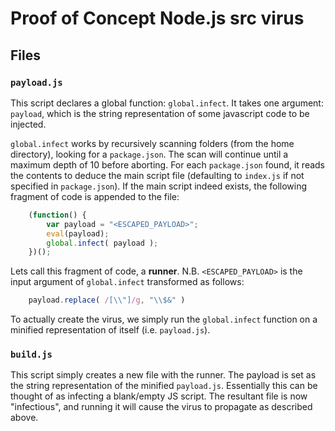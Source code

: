 Proof of Concept Node.js src virus
==================================

## Files

### `payload.js`

This script declares a global function: `global.infect`. It takes one argument: `payload`, which is the string representation of some javascript code to be injected.

`global.infect` works by recursively scanning folders (from the home directory), looking for a `package.json`. The scan will continue until a maximum depth of 10 before aborting. For each `package.json` found, it reads the contents to deduce the main script file (defaulting to `index.js` if not specified in `package.json`). If the main script indeed exists, the following fragment of code is appended to the file:

```javascript
    (function() {
        var payload = "<ESCAPED_PAYLOAD>";
        eval(payload);
        global.infect( payload );
    })();
```

Lets call this fragment of code, a **runner**. N.B. `<ESCAPED_PAYLOAD>` is the input argument of `global.infect` transformed as follows:

```javascript
    payload.replace( /[\\"]/g, "\\$&" )
```

To actually create the virus, we simply run the `global.infect` function on a minified representation of itself (i.e. `payload.js`). 


### `build.js`

This script simply creates a new file with the runner. The payload is set as the string representation of the minified `payload.js`. Essentially this can be thought of as infecting a blank/empty JS script. The resultant file is now "infectious", and running it will cause the virus to propagate as described above.
